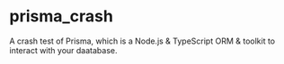 # prisma_crash

A crash test of Prisma, which is a Node.js & TypeScript ORM & toolkit to interact with your daatabase.
